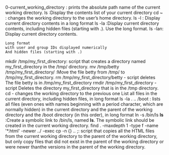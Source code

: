 0-current_working_directory : prints the absolute path name of the current working directory.
ls :Display the contents list of your current directory
cd ~ : changes the working directory to the user’s home directory.
ls -l : Display current directory contents in a long format
ls -la :Display current directory contents, including hidden files (starting with .). Use the long format.
ls -lan: Display current directory contents.

    Long format
    with user and group IDs displayed numerically
    And hidden files (starting with .)
mkdir /tmp/my_first_directory: script that creates a directory named my_first_directory in the /tmp/ directory.
mv /tmp/betty /tmp/my_first_directory/ :Move the file betty from /tmp/ to /tmp/my_first_directory.
rm /tmp/my_first_directory/betty - script deletes The file betty is in /tmp/my_first_directory
rmdir /tmp/my_first_directory - script Deletes the directory my_first_directory that is in the /tmp directory.
cd - changes the working directory to the previous one
 List all files in the current directory, including hidden files, in long format
ls -la . .. /boot : lists all files (even ones with names beginning with a period character, which are normally hidden) in the current directory and the parent of the working directory and the /boot directory (in this order), in long format
ln -s /bin/ls __ls__ :Create a symbolic link to /bin/ls, named __ls__. The symbolic link should be created in the current working directory. 
find . -maxdepth 1 -type f -name '*.html' -newer ../ -exec cp -n {} .. \;: script that copies all the HTML files from the current working directory to the parent of the working directory, but only copy files that did not exist in the parent of the working directory or were newer thanthe versions in the parent of the working directory.

